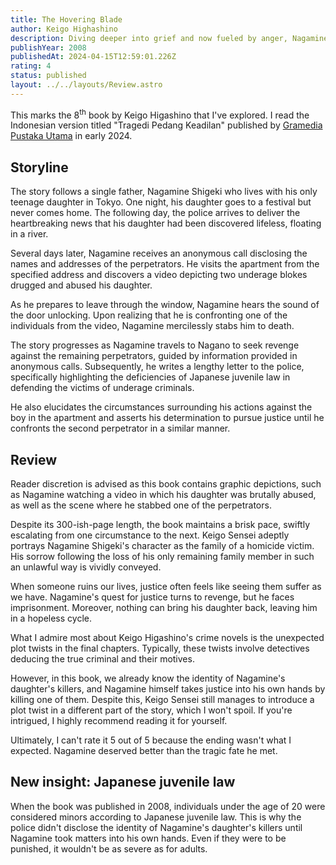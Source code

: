 ```yaml
---
title: The Hovering Blade
author: Keigo Highashino
description: Diving deeper into grief and now fueled by anger, Nagamine harbored a belief that the perpetrators, due to their minor status, would receive only a lenient sentence. In response, Nagamine resolved to seek justice with his own hands.
publishYear: 2008
publishedAt: 2024-04-15T12:59:01.226Z
rating: 4
status: published
layout: ../../layouts/Review.astro
---
```


This marks the 8<sup>th</sup> book by Keigo Higashino that I've explored. I read the Indonesian version titled "Tragedi Pedang Keadilan" published by [Gramedia Pustaka Utama](https://gpu.id/) in early 2024.

## Storyline

The story follows a single father, Nagamine Shigeki who lives with his only teenage daughter in Tokyo. One night, his daughter goes to a festival but never comes home. The following day, the police arrives to deliver the heartbreaking news that his daughter had been discovered lifeless, floating in a river.

Several days later, Nagamine receives an anonymous call disclosing the names and addresses of the perpetrators. He visits the apartment from the specified address and discovers a video depicting two underage blokes drugged and abused his daughter.

As he prepares to leave through the window, Nagamine hears the sound of the door unlocking. Upon realizing that he is confronting one of the individuals from the video, Nagamine mercilessly stabs him to death.

The story progresses as Nagamine travels to Nagano to seek revenge against the remaining perpetrators, guided by information provided in anonymous calls. Subsequently, he writes a lengthy letter to the police, specifically highlighting the deficiencies of Japanese juvenile law in defending the victims of underage criminals.

He also elucidates the circumstances surrounding his actions against the boy in the apartment and asserts his determination to pursue justice until he confronts the second perpetrator in a similar manner.

## Review

Reader discretion is advised as this book contains graphic depictions, such as Nagamine watching a video in which his daughter was brutally abused, as well as the scene where he stabbed one of the perpetrators.

Despite its 300-ish-page length, the book maintains a brisk pace, swiftly escalating from one circumstance to the next. Keigo Sensei adeptly portrays Nagamine Shigeki's character as the family of a homicide victim. His sorrow following the loss of his only remaining family member in such an unlawful way is vividly conveyed.

When someone ruins our lives, justice often feels like seeing them suffer as we have. Nagamine's quest for justice turns to revenge, but he faces imprisonment. Moreover, nothing can bring his daughter back, leaving him in a hopeless cycle.

What I admire most about Keigo Higashino's crime novels is the unexpected plot twists in the final chapters. Typically, these twists involve detectives deducing the true criminal and their motives.

However, in this book, we already know the identity of Nagamine's daughter's killers, and Nagamine himself takes justice into his own hands by killing one of them. Despite this, Keigo Sensei still manages to introduce a plot twist in a different part of the story, which I won't spoil. If you're intrigued, I highly recommend reading it for yourself.

Ultimately, I can't rate it 5 out of 5 because the ending wasn't what I expected. Nagamine deserved better than the tragic fate he met.

## New insight: Japanese juvenile law

When the book was published in 2008, individuals under the age of 20 were considered minors according to Japanese juvenile law. This is why the police didn't disclose the identity of Nagamine's daughter's killers until Nagamine took matters into his own hands. Even if they were to be punished, it wouldn't be as severe as for adults.
